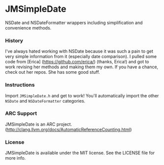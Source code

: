 JMSimpleDate
============

NSDate and NSDateFormatter wrappers including simplification and convenience methods.

### History

I've always hated working with NSDate because it was such a pain to get very simple information from it (especially date comparison). I pulled some code from [Erica] (https://github.com/erica/) (thanks, Erica!) and got to work revising her methods and making them my own. If you have a chance, check out her repos. She has some good stuff.

### Instructions

Import `JMSimpleDate.h` and get to work! You'll automatically import the other `NSDate` and `NSDateFormatter` categories.

### ARC Support

JMSimpleDate is an ARC project. (http://clang.llvm.org/docs/AutomaticReferenceCounting.html)

### License

JMSimpleDate is available under the MIT license. See the LICENSE file for more info.